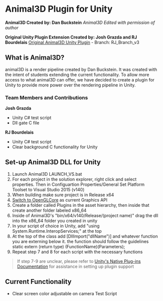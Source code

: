 # Animal3D Plugin for Unity

**Animal3D Created by: Dan Buckstein**
*Animal3D Edited with permission of author*

**Original Unity Plugin Extension Created by: Josh Grazda and RJ Bourdelais**
[Original Animal3D Unity Plugin](https://github.com/RJBStudent/Graphics2-Midterm "Original Animal3D Unity Plugin") - Branch: RJ_Branch_v3

## What is Animal3D?

animal3D is a render pipeline created by Dan Buckstein. It was created with the intent of students extending the current functionality. To allow more access to what animal3D can offer, we have decided to create a plugin for Unity to provide more power over the rendering pipeline in Unity.

### Team Members and Contributions

**Josh Grazda**

- Unity C# test script
- Dll gate C file

**RJ Bourdelais**

- Unity C# test script
- Clear background C functionality for Unity

## Set-up Animal3D DLL for Unity

1. Launch Animal3D LAUNCH_VS.bat
2. For each project in the solution explorer, right click and select properties. 
   Then in Configuartion Properties/General Set Platform Toolset to Visual Studio 2015 (v140)
3. When building make sure project is in Release x64
4. [Switch to OpenGLCore](https://docs.unity3d.com/560/Documentation/Manual/UsingDX11GL3Features.html "OpenGLCore") as current Graphics API
5. Create a folder called Plugins in the asset hierarchy, then inside that create another folder
   labeled x86_64
6. Inside of Animal3D's "bin/x64/v140/Release/(project name)" drag the dll into the x86_64 folder you 
   created in unity
7. In your script of choice in Unity, add "using System.Runtime.InteropServices;"
   at the top
8. At the top of the class add [DllImport("dllName")] and whatever function you are externing below it. the function should follow the guidelines static extern (return type) (FunctionName)(Parameters);
9. Repeat step 7 and 8 for each script with the necessary functions

> If step 7-9 are unclear, please refer to [Unity's Native Plug-ins Documentation]("https://docs.unity3d.com/Manual/NativePlugins.html") for assistance in setting up plugin support

## Current Functionality
- Clear screen color adjustable on camera Test Script